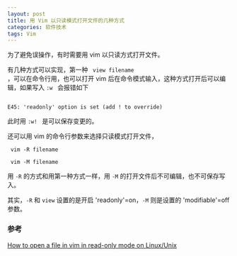```yaml
---
layout: post
title: 用 Vim 以只读模式打开文件的几种方式
categories: 软件技术
tags: Vim
---
```

为了避免误操作，有时需要用 vim 以只读方式打开文件。

有几种方式可以实现，第一种 <code> view filename </code>，可以在命令行用，也可以打开 vim 后在命令模式输入，这种方式打开后可以编辑，如果写入 <code>:w </code> 会报错如下

<pre><code>
E45: 'readonly' option is set (add ! to override)
</code></pre>

此时用 <code>:w! </code> 是可以保存变更的。

还可以用 vim 的命令行参数来选择只读模式打开文件， 

<code> vim -R filename </code> 

<code> vim -M filename </code>

用 `-R` 的方式和用第一种方式一样，用 `-M` 的打开文件后不可编辑，也不可保存写入。

其实，`-R` 和 `view` 设置的是开启 'readonly'=on，`-M` 则是设置的 'modifiable'=off 参数。


### 参考
[How to open a file in vim in read-only mode on Linux/Unix](https://www.cyberciti.biz/faq/howto-open-file-tab-in-vim-in-readonly-on-linuxunix/)

